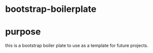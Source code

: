 # bootstrap-boilerplate 

# purpose 
this is a bootstrap boiler plate to use as a template for future projects. 